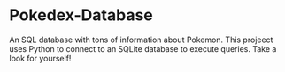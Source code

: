 # Pokedex-Database
An SQL database with tons of information about Pokemon. This projeect uses Python to connect to an SQLite database to execute queries. Take a look for yourself!
